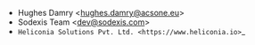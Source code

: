 - Hughes Damry \<<hughes.damry@acsone.eu>\>
- Sodexis Team \<<dev@sodexis.com>\>
- `Heliconia Solutions Pvt. Ltd. <https://www.heliconia.io>`_
